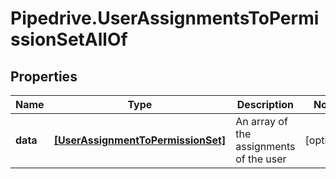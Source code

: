 # Pipedrive.UserAssignmentsToPermissionSetAllOf

## Properties

Name | Type | Description | Notes
------------ | ------------- | ------------- | -------------
**data** | [**[UserAssignmentToPermissionSet]**](UserAssignmentToPermissionSet.md) | An array of the assignments of the user | [optional] 


